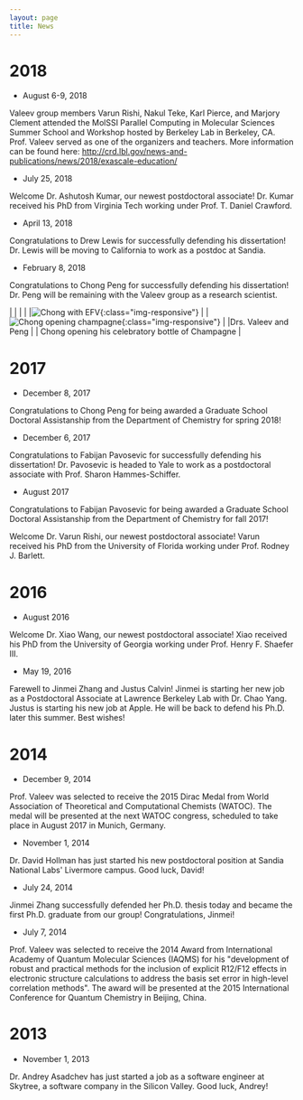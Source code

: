 ```yaml
---
layout: page
title: News
---
```


# 2018 

- August 6-9, 2018

Valeev group members Varun Rishi, Nakul Teke, Karl Pierce, and Marjory Clement attended the MolSSI
Parallel Computing in Molecular Sciences Summer School and Workshop hosted by Berkeley Lab in Berkeley, CA.
Prof. Valeev served as one of the organizers and teachers. More information can be found here:
http://crd.lbl.gov/news-and-publications/news/2018/exascale-education/

- July 25, 2018

Welcome Dr. Ashutosh Kumar, our newest postdoctoral associate! Dr. Kumar received his PhD from Virginia Tech working
under Prof. T. Daniel Crawford.

- April 13, 2018

Congratulations to Drew Lewis for successfully defending his dissertation! Dr. Lewis will be moving to California to
work as a postdoc at Sandia.

- February 8, 2018

Congratulations to Chong Peng for successfully defending his dissertation! Dr. Peng will be remaining with the Valeev group
as a research scientist.

|   |   |   |
|![Chong with EFV](../img/group/2018-02-08_chong-defense-efv.jpg){:class="img-responsive"} |     |![Chong opening champagne](../img/group/2018-02-08_chong-defense-champagne.jpg){:class="img-responsive"} |
|Drs. Valeev and Peng |     | Chong opening his celebratory bottle of Champagne |

# 2017  

- December 8, 2017

Congratulations to Chong Peng for being awarded a Graduate School Doctoral Assistanship from the Department of Chemistry for 
spring 2018!

- December 6, 2017 

Congratulations to Fabijan Pavosevic for successfully defending his dissertation! Dr. Pavosevic is headed to Yale to
work as a postdoctoral associate with Prof. Sharon Hammes-Schiffer.

- August 2017  

Congratulations to Fabijan Pavosevic for being awarded a Graduate School Doctoral Assistanship from the Department of
Chemistry for fall 2017!

Welcome Dr. Varun Rishi, our newest postdoctoral associate! Varun received his PhD from the University of Florida working
under Prof. Rodney J. Barlett.

# 2016

- August 2016  

Welcome Dr. Xiao Wang, our newest postdoctoral associate! Xiao received his PhD from the University of Georgia working
under Prof. Henry F. Shaefer III.

- May 19, 2016 

Farewell to Jinmei Zhang and Justus Calvin! Jinmei is starting her new job as a Postdoctoral Associate at Lawrence Berkeley Lab with Dr. Chao Yang. Justus is starting his new job at Apple. He will be back to defend his Ph.D. later this summer. Best wishes!

# 2014 
- December 9, 2014

Prof. Valeev was selected to receive the 2015 Dirac Medal from World Association of Theoretical and Computational Chemists (WATOC). The medal will be presented at the next WATOC congress, scheduled to take place in August 2017 in Munich, Germany.


- November 1, 2014

Dr. David Hollman has just started his new postdoctoral position at Sandia National Labs' Livermore campus. Good luck, David!

- July 24, 2014 

Jinmei Zhang successfully defended her Ph.D. thesis today and became the first Ph.D. graduate from our group! Congratulations, Jinmei!

- July 7, 2014 

Prof. Valeev was selected to receive the 2014 Award from International Academy of Quantum Molecular Sciences (IAQMS) for his "development of robust and practical methods for the inclusion of explicit R12/F12 effects in electronic structure calculations to address the basis set error in high-level correlation methods". The award will be presented at the 2015 International Conference for Quantum Chemistry in Beijing, China.

# 2013 

- November 1, 2013

Dr. Andrey Asadchev has just started a job as a software engineer at Skytree, a software company in the Silicon Valley. Good luck, Andrey!
